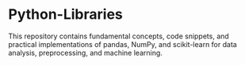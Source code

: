 # Python-Libraries
This repository contains fundamental concepts, code snippets, and practical implementations of pandas, NumPy, and scikit-learn for data analysis, preprocessing, and machine learning.
